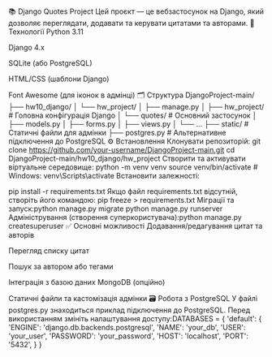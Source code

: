📚 Django Quotes Project
Цей проєкт — це вебзастосунок на Django, який дозволяє переглядати, додавати та керувати цитатами та авторами.
🔧 Технології
Python 3.11

Django 4.x

SQLite (або PostgreSQL)

HTML/CSS (шаблони Django)

Font Awesome (для іконок в адмінці)
🗂️ Структура
DjangoProject-main/
├── hw10_django/
│   └── hw_project/
│       ├── manage.py
│       ├── hw_project/        # Головна конфігурація Django
│       └── quotes/            # Основний застосунок
│           ├── models.py
│           ├── forms.py
│           ├── views.py
│           └── ...
├── static/                    # Статичні файли для адмінки
├── postgres.py                # Альтернативне підключення до PostgreSQL
⚙️ Встановлення
Клонувати репозиторій:
git clone https://github.com/your-username/DjangoProject-main.git
cd DjangoProject-main/hw10_django/hw_project
Створити та активувати віртуальне середовище:
python -m venv venv
source venv/bin/activate  # Windows: venv\Scripts\activate
Встановити залежності:

pip install -r requirements.txt
Якщо файл requirements.txt відсутній, створіть його командою: pip freeze > requirements.txt
Міграції та запуск:python manage.py migrate
python manage.py runserver
Адміністрування (створення суперкористувача):python manage.py createsuperuser
✅ Основні можливості
Додавання/редагування цитат та авторів

Перегляд списку цитат

Пошук за автором або тегами

Інтеграція з базою даних MongoDB (опційно)

Статичні файли та кастомізація адмінки
🗃️ Робота з PostgreSQL
У файлі postgres.py знаходиться приклад підключення до PostgreSQL. Перед використанням змініть налаштування доступу:DATABASES = {
    'default': {
        'ENGINE': 'django.db.backends.postgresql',
        'NAME': 'your_db',
        'USER': 'your_user',
        'PASSWORD': 'your_password',
        'HOST': 'localhost',
        'PORT': '5432',
    }
}

